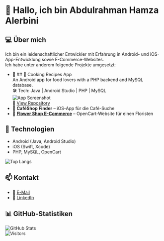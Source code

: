 # 👋 Hallo, ich bin Abdulrahman Hamza Alerbini  

## 💻 Über mich  
Ich bin ein leidenschaftlicher Entwickler mit Erfahrung in Android- und iOS-App-Entwicklung sowie E-Commerce-Websites.  
Ich habe unter anderem folgende Projekte umgesetzt:  

- 📱 ## 📱 Cooking Recipes App  
An Android app for food lovers with a PHP backend and MySQL database.  
🛠️ Tech: Java | Android Studio | PHP | MySQL  
![App Screenshot](https://your-image-link.com)  
🔗 [View Repository](https://github.com/deinusername/cooking-recipes)
- 📍 **CaféShop Finder** – iOS-App für die Café-Suche  
- 🌸 **[Flower Shop E-Commerce](https://github.com/deinusername/flower-shop)** – OpenCart-Website für einen Floristen  

## 🚀 Technologien  
- Android (Java, Android Studio)  
- iOS (Swift, Xcode)  
- PHP, MySQL, OpenCart
  
 ![Top Langs](https://github-readme-stats.vercel.app/api/top-langs/?username=abdulrahmanalerbini&layout=compact&theme=radical)


## 📫 Kontakt  
- 📧 [E-Mail](mailto:Abdulrahmanalerbini@gmail.com)  
- 🔗 [LinkedIn](https://www.linkedin.com/in/abdulrahman-hamza-alerbini-a5a458162/)  


## 📊 GitHub-Statistiken  
![GitHub Stats](https://github-readme-stats.vercel.app/api?username=abdulrahmanalerbini&show_icons=true&theme=radical)  
![Visitors](https://komarev.com/ghpvc/?username=deinusername&label=Profile%20Views&color=blue&style=plastic)

